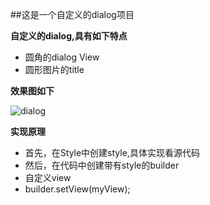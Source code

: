 ##这是一个自定义的dialog项目


**自定义的dialog,具有如下特点**

-  圆角的dialog View
-  圆形图片的title

**效果图如下**

![dialog](http://upload-images.jianshu.io/upload_images/1307647-7c2a276dfcbb8551.png?imageMogr2/auto-orient/strip%7CimageView2/2/w/1240)

**实现原理**

-  首先，在Style中创建style,具体实现看源代码
-  然后，在代码中创建带有style的builder
-  自定义view
-  builder.setView(myView);